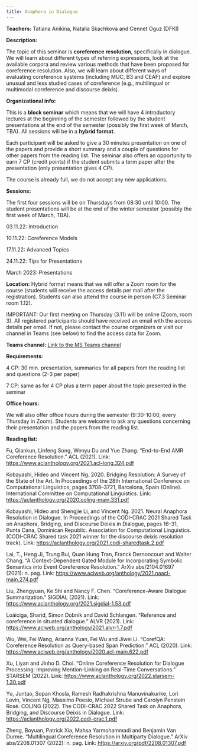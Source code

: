 ```yaml
---
title: Anaphora in Dialogue
---
```


**Teachers:** Tatiana Anikina, Natalia Skachkova and Cennet Oguz (DFKI)

**Description:**

The topic of this seminar is **coreference resolution**, specifically in dialogue. We will learn about different types of referring expressions, look at the available corpora and review various methods that have been proposed for coreference resolution. Also, we will learn about different ways of evaluating coreference systems (including MUC, B3 and CEAF) and explore unusual and less studied cases of coreference (e.g., multilingual or multimodal coreference and discourse deixis).

**Organizational info:**

This is a **block seminar** which means that we will have 4 introductory lectures at the beginning of the semester followed by the student presentations at the end of the semester (possibly the first week of March, TBA). All sessions will be in a **hybrid format**.
 
Each participant will be asked to give a 30 minutes presentation on one of the papers and provide a short summary and a couple of questions for other papers from the reading list. The seminar also offers an opportunity to earn 7 CP (credit points) if the student submits a term paper after the presentation (only presentation gives 4 CP).

The course is already full, we do not accept any new applications.

**Sessions:** 

The first four sessions will be on Thursdays from 08:30 until 10:00. The student presentations will be at the end of the winter semester (possibly the first week of March, TBA).

03.11.22: Introduction

10.11.22: Coreference Models

17.11.22: Advanced Topics

24.11.22: Tips for Presentations

March 2023: Presentations

**Location:** Hybrid format means that we will offer a Zoom room for the course (students will receive the access details per mail after the registration). Students can also attend the course in person (C7.3 Seminar room 1.12).

IMPORTANT: Our first meeting on Thursday (3.11) will be online (Zoom, room 3). All registered participants should have received an email with the access details per email. If not, please contact the course organizers or visit our channel in Teams (see below) to find the access data for Zoom.

**Teams channel:** [Link to the MS Teams channel]

[Link to the MS Teams channel]: https://teams.microsoft.com/l/channel/19%3aKyGvVWHnAX3RbNrLt3DH2Rv-rFUWdSVRq1si2bIW3Nc1%40thread.tacv2/General?groupId=d96509ac-d037-49bf-a123-84581355d529&tenantId=67610027-1ac3-49b6-8641-ccd83ce1b01f

**Requirements:**

4 CP: 30 min. presentation, summaries for all papers from the reading list and questions (2-3 per paper)

7 CP: same as for 4 CP plus a term paper about the topic presented in the seminar

**Office hours:**

We will also offer office hours during the semester (9:30-10:00, every Thursday in Zoom). Students are welcome to ask any questions concerning their presentation and the papers from the reading list.

**Reading list:**

Fu, Qiankun, Linfeng Song, Wenyu Du and Yue Zhang. “End-to-End AMR Coreference Resolution.” ACL (2021). Link: <https://www.aclanthology.org/2021.acl-long.324.pdf>

Kobayashi, Hideo and Vincent Ng. 2020. Bridging Resolution: A Survey of the State of the Art. In Proceedings of the 28th International Conference on Computational Linguistics, pages 3708–3721, Barcelona, Spain (Online). International Committee on Computational Linguistics. Link: <https://aclanthology.org/2020.coling-main.331.pdf>

Kobayashi, Hideo and Shengjie Li, and Vincent Ng. 2021. Neural Anaphora Resolution in Dialogue. In Proceedings of the CODI-CRAC 2021 Shared Task on Anaphora, Bridging, and Discourse Deixis in Dialogue, pages 16–31, Punta Cana, Dominican Republic. Association for Computational Linguistics. (CODI-CRAC Shared task 2021 winner for the discourse deixis resolution track). Link: <https://aclanthology.org/2021.codi-sharedtask.2.pdf>

Lai, T., Heng Ji, Trung Bui, Quan Hung Tran, Franck Dernoncourt and Walter Chang. “A Context-Dependent Gated Module for Incorporating Symbolic Semantics into Event Coreference Resolution.” ArXiv abs/2104.01697 (2021): n. pag. Link: <https://www.aclweb.org/anthology/2021.naacl-main.274.pdf>

Liu, Zhengyuan, Ke Shi and Nancy F. Chen. “Coreference-Aware Dialogue Summarization.” SIGDIAL (2021). Link: <https://www.aclanthology.org/2021.sigdial-1.53.pdf>

Loáiciga, Sharid, Simon Dobnik and David Schlangen. “Reference and coreference in situated dialogue.” ALVR (2021). Link: <https://www.aclweb.org/anthology/2021.alvr-1.7.pdf>

Wu, Wei, Fei Wang, Arianna Yuan, Fei Wu and Jiwei Li. “CorefQA: Coreference Resolution as Query-based Span Prediction.” ACL (2020). Link: <https://www.aclweb.org/anthology/2020.acl-main.622.pdf>

Xu, Liyan and Jinho D. Choi. “Online Coreference Resolution for Dialogue Processing: Improving Mention-Linking on Real-Time Conversations.” STARSEM (2022). Link: <https://www.aclanthology.org/2022.starsem-1.30.pdf>

Yu, Juntao, Sopan Khosla, Ramesh Radhakrishna Manuvinakurike, Lori Levin, Vincent Ng, Massimo Poesio, Michael Strube and Carolyn Penstein Rosé. COLING (2022). The CODI-CRAC 2022 Shared Task on Anaphora, Bridging, and Discourse Deixis in Dialogue. Link: <https://aclanthology.org/2022.codi-crac.1.pdf>

Zheng, Boyuan, Patrick Xia, Mahsa Yarmohammadi and Benjamin Van Durme. “Multilingual Coreference Resolution in Multiparty Dialogue.” ArXiv abs/2208.01307 (2022): n. pag. Link: <https://arxiv.org/pdf/2208.01307.pdf>

 
